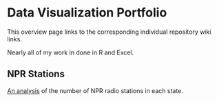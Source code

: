 Data Visualization Portfolio
============================
This overview page links to the corresponding individual repository wiki links.

Nearly all of my work in done in R and Excel.

NPR Stations
------------
[An analysis](https://github.com/shivasprogeny/DataVizPortfolio/wiki/NPR-Stations) of the number of NPR radio stations in each state.
